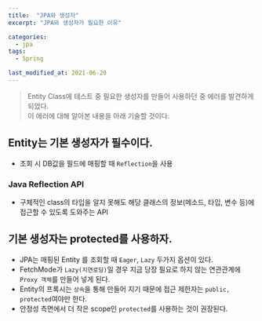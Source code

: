 ```yaml
---
title:  "JPA와 생성자"
excerpt: "JPA와 생성자가 필요한 이유"

categories:
  - jpa
tags:
  - Spring

last_modified_at: 2021-06-20
---
```


> Entity Class에 테스트 중 필요한 생성자를 만들어 사용하던 중 에러를 발견하게 되었다. <br>
이 에러에 대해 알아본 내용을 아래 기술할 것이다.

## Entity는 기본 생성자가 필수이다.
* 조회 시 DB값을 필드에 매핑할 때 `Reflection`을 사용

### Java Reflection API
* 구체적인 class의 타입을 알지 못해도 해당 클래스의 정보(메소드, 타입, 변수 등)에 접근할 수 있도록 도와주는 API

## 기본 생성자는 protected를 사용하자.
* JPA는 매핑된 Entity 를 조회할 때 `Eager`, `Lazy` 두가지 옵션이 있다.
* FetchMode가 `Lazy(지연로딩)`일 경우 지금 당장 필요로 하지 않는 연관관계에 `Proxy 객체`를 만들어 넣게 된다.
* Entity의 프록시는 `상속`을 통해 만들어 지기 때문에 접근 제한자는 `public, protected`여야만 한다.
* 안정성 측면에서 더 작은 scope인 `protected`를 사용하는 것이 권장된다.